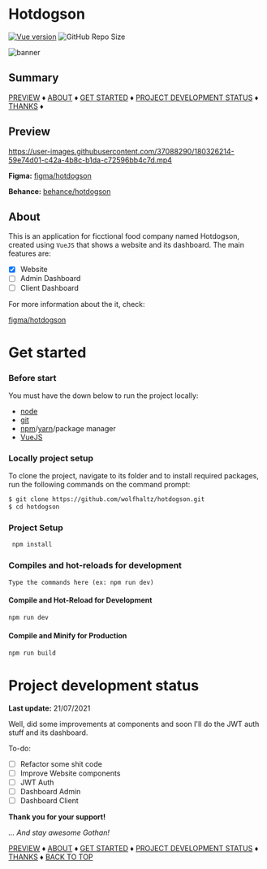 # Hotdogson

[![Vue version](https://img.shields.io/badge/Vue-3.2.33-green.svg)](https://vuejs.org)
![GitHub Repo Size](https://img.shields.io/github/repo-size/wolfhaltz/hotdogson)

<img src="cool-banner-here-ma-frem.png" alt="banner" />

## Summary

[PREVIEW](#Preview) &diams; [ABOUT](#About) &diams; [GET STARTED](#Get-started) &diams; [PROJECT DEVELOPMENT STATUS](#Project-development-status) &diams; [THANKS](#Thanks) &diams;

## Preview

https://user-images.githubusercontent.com/37088290/180326214-59e74d01-c42a-4b8c-b1da-c72596bb4c7d.mp4


__Figma:__
<a href="https://www.figma.com/file/2RhE3NUqZwsZVx7r3xJrOq/HotDogson?node-id=0%3A1">figma/hotdogson</a>

__Behance:__
<a href="https://www.behance.net/gallery/148699563/Website-Hotdogson">behance/hotdogson</a>


## About

This is an application for ficctional food company named Hotdogson, created using `VueJS` that shows a website and its dashboard.
The main features are:

- [x] Website
- [ ] Admin Dashboard
- [ ] Client Dashboard

For more information about the it, check:

<a href="https://www.figma.com/file/2RhE3NUqZwsZVx7r3xJrOq/HotDogson?node-id=0%3A1">figma/hotdogson</a>

# Get started

### Before start
  
You must have the down below to run the project locally:

- <a href="https://nodejs.org/en/">node</a>
- <a href="https://git-scm.com">git</a>
- <a href="https://www.npmjs.com">npm</a>/<a href="https://yarnpkg.com">yarn</a>/package manager
- <a href="https://vuejs.org">VueJS</a>

### Locally project setup

To clone the project, navigate to its folder and to install required packages, run the following commands on the command prompt:

```sh
$ git clone https://github.com/wolfhaltz/hotdogson.git
$ cd hotdogson
```
  
### Project Setup

```sh
 npm install
```

### Compiles and hot-reloads for development
```
Type the commands here (ex: npm run dev)
```
  
#### Compile and Hot-Reload for Development

```sh
npm run dev
```

#### Compile and Minify for Production

```sh
npm run build
```
  
# Project development status
__Last update:__ 21/07/2021

Well, did some improvements at components and soon I'll do the JWT auth stuff and its dashboard.

To-do:

- [ ] Refactor some shit code
- [ ] Improve Website components
- [ ] JWT Auth
- [ ] Dashboard Admin
- [ ] Dashboard Client

__Thank you for your support!__

_... And stay awesome Gothan!_
  
[PREVIEW](#Preview) &diams; [ABOUT](#About) &diams; [GET STARTED](#Get-started) &diams; [PROJECT DEVELOPMENT STATUS](#Project-development-status) &diams; [THANKS](#Thanks) &diams; [BACK TO TOP](#Project-name-here)
